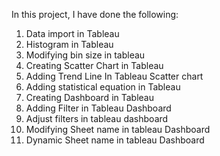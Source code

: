 
In this project, I have done the following:

1. Data import in Tableau
2. Histogram in Tableau
3. Modifying bin size in tableau
4. Creating Scatter Chart in Tableau
5. Adding Trend Line In Tableau Scatter chart
6. Adding statistical equation in Tableau
7. Creating Dashboard in Tableau
8. Adding Filter in Tableau Dashboard
9. Adjust filters in tableau dashboard
10. Modifying Sheet name in tableau Dashboard
11. Dynamic Sheet name in tableau Dashboard
